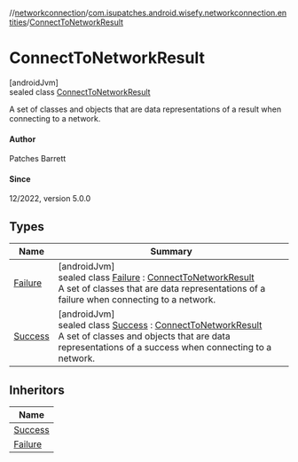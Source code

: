 //[networkconnection](../../../index.md)/[com.isupatches.android.wisefy.networkconnection.entities](../index.md)/[ConnectToNetworkResult](index.md)

# ConnectToNetworkResult

[androidJvm]\
sealed class [ConnectToNetworkResult](index.md)

A set of classes and objects that are data representations of a result when connecting to a network.

#### Author

Patches Barrett

#### Since

12/2022, version 5.0.0

## Types

| Name | Summary |
|---|---|
| [Failure](-failure/index.md) | [androidJvm]<br>sealed class [Failure](-failure/index.md) : [ConnectToNetworkResult](index.md)<br>A set of classes that are data representations of a failure when connecting to a network. |
| [Success](-success/index.md) | [androidJvm]<br>sealed class [Success](-success/index.md) : [ConnectToNetworkResult](index.md)<br>A set of classes and objects that are data representations of a success when connecting to a network. |

## Inheritors

| Name |
|---|
| [Success](-success/index.md) |
| [Failure](-failure/index.md) |
